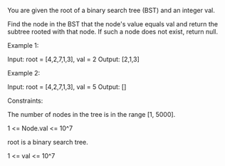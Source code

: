 You are given the root of a binary search tree (BST) and an integer val.

Find the node in the BST that the node's value equals val and return the subtree rooted with that node. If such a node does not exist, return null.

 

Example 1:

Input: root = [4,2,7,1,3], val = 2
Output: [2,1,3]

Example 2:

Input: root = [4,2,7,1,3], val = 5
Output: []
 

Constraints:

The number of nodes in the tree is in the range [1, 5000].

1 <= Node.val <= 10^7

root is a binary search tree.

1 <= val <= 10^7
